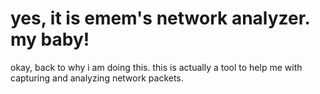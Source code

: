 # yes, it is emem's network analyzer. my baby!

okay, back to why i am doing this. this is actually a tool to help me with capturing and analyzing network packets. 